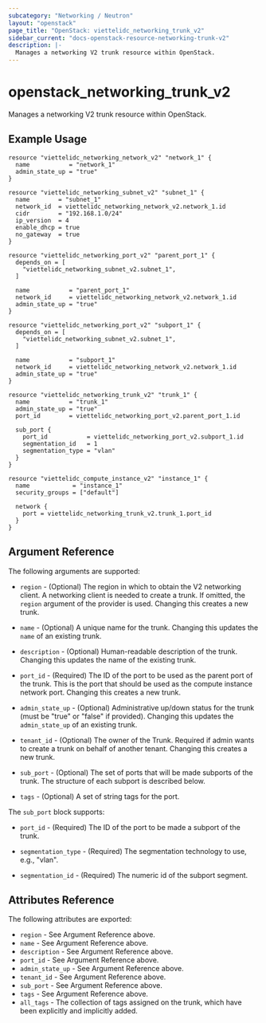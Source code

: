 ```yaml
---
subcategory: "Networking / Neutron"
layout: "openstack"
page_title: "OpenStack: viettelidc_networking_trunk_v2"
sidebar_current: "docs-openstack-resource-networking-trunk-v2"
description: |-
  Manages a networking V2 trunk resource within OpenStack.
---
```


# openstack\_networking\_trunk\_v2

Manages a networking V2 trunk resource within OpenStack.

## Example Usage

```hcl
resource "viettelidc_networking_network_v2" "network_1" {
  name           = "network_1"
  admin_state_up = "true"
}

resource "viettelidc_networking_subnet_v2" "subnet_1" {
  name        = "subnet_1"
  network_id  = viettelidc_networking_network_v2.network_1.id
  cidr        = "192.168.1.0/24"
  ip_version  = 4
  enable_dhcp = true
  no_gateway  = true
}

resource "viettelidc_networking_port_v2" "parent_port_1" {
  depends_on = [
    "viettelidc_networking_subnet_v2.subnet_1",
  ]

  name           = "parent_port_1"
  network_id     = viettelidc_networking_network_v2.network_1.id
  admin_state_up = "true"
}

resource "viettelidc_networking_port_v2" "subport_1" {
  depends_on = [
    "viettelidc_networking_subnet_v2.subnet_1",
  ]

  name           = "subport_1"
  network_id     = viettelidc_networking_network_v2.network_1.id
  admin_state_up = "true"
}

resource "viettelidc_networking_trunk_v2" "trunk_1" {
  name           = "trunk_1"
  admin_state_up = "true"
  port_id        = viettelidc_networking_port_v2.parent_port_1.id

  sub_port {
    port_id           = viettelidc_networking_port_v2.subport_1.id
    segmentation_id   = 1
    segmentation_type = "vlan"
  }
}

resource "viettelidc_compute_instance_v2" "instance_1" {
  name            = "instance_1"
  security_groups = ["default"]

  network {
    port = viettelidc_networking_trunk_v2.trunk_1.port_id
  }
}
```

## Argument Reference

The following arguments are supported:

* `region` - (Optional) The region in which to obtain the V2 networking client.
    A networking client is needed to create a trunk. If omitted, the
    `region` argument of the provider is used. Changing this creates a new
    trunk.

* `name` - (Optional) A unique name for the trunk. Changing this
    updates the `name` of an existing trunk.

* `description` - (Optional) Human-readable description of the trunk. Changing this
    updates the name of the existing trunk.

* `port_id` - (Required) The ID of the port to be used as the parent port of the
    trunk. This is the port that should be used as the compute instance network
    port. Changing this creates a new trunk.

* `admin_state_up` - (Optional) Administrative up/down status for the trunk
    (must be "true" or "false" if provided). Changing this updates the
    `admin_state_up` of an existing trunk.

* `tenant_id` - (Optional) The owner of the Trunk. Required if admin wants
    to create a trunk on behalf of another tenant. Changing this creates a new trunk.

* `sub_port` - (Optional) The set of ports that will be made subports of the trunk.
    The structure of each subport is described below.

* `tags` - (Optional) A set of string tags for the port.

The `sub_port` block supports:

* `port_id` - (Required) The ID of the port to be made a subport of the trunk.

* `segmentation_type` - (Required) The segmentation technology to use, e.g., "vlan".

* `segmentation_id` - (Required) The numeric id of the subport segment.

## Attributes Reference

The following attributes are exported:

* `region` - See Argument Reference above.
* `name` - See Argument Reference above.
* `description` - See Argument Reference above.
* `port_id` - See Argument Reference above.
* `admin_state_up` - See Argument Reference above.
* `tenant_id` - See Argument Reference above.
* `sub_port` - See Argument Reference above.
* `tags` - See Argument Reference above.
* `all_tags` - The collection of tags assigned on the trunk, which have been
  explicitly and implicitly added.
